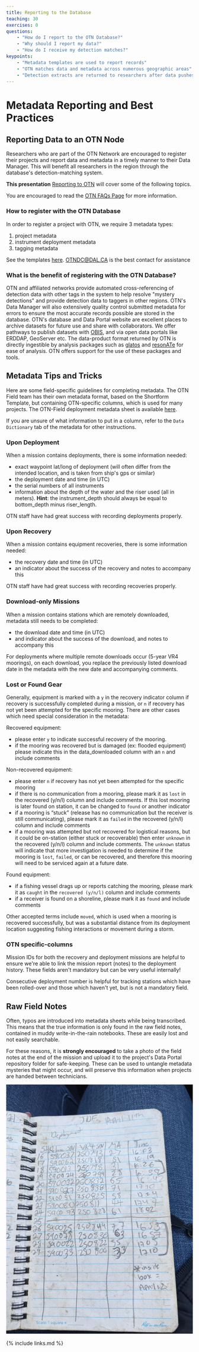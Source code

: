 ```yaml
---
title: Reporting to the Database
teaching: 30
exercises: 0
questions:
    - "How do I report to the OTN Database?"
    - "Why should I report my data?"
    - "How do I receive my detection matches?"
keypoints:
    - "Metadata templates are used to report records"
    - "OTN matches data and metadata across numerous geographic areas"
    - "Detection extracts are returned to researchers after data pushes"
---
```


# Metadata Reporting and Best Practices

## Reporting Data to an OTN Node

Researchers who are part of the OTN Network are encouraged to register their projects and report data and metadata in a timely manner to their Data Manager. This will benefit all researchers in the region through the database's detection-matching system.

**This presentation** [Reporting to OTN](../files/field_workshop_2022_04.pptx) will cover some of the following topics.

You are encouraged to read the [OTN FAQs Page](https://members.oceantrack.org/faq) for more information.

### How to register with the OTN Database

In order to register a project with OTN, we require 3 metadata types:

1. project metadata
1. instrument deployment metadata
1. tagging metadata

See the templates [here](https://members.oceantrack.org/data/data-collection).  OTNDC@DAL.CA is the best contact for assistance

### What is the benefit of registering with the OTN Database?

OTN and affiliated networks provide automated cross-referencing of detection data with other tags in the system to help resolve "mystery detections" and provide detection data to taggers in other regions. OTN's Data Manager will also extensively quality control submitted metadata for errors to ensure the most accurate records possible are stored in the database. OTN's database and Data Portal website are excellent places to archive datasets for future use and share with collaborators. We offer pathways to publish datasets with [OBIS](https://obis.org/), and via open data portals like ERDDAP, GeoServer etc. The data-product format returned by OTN is directly ingestible by analysis packages such as [glatos](https://github.com/ocean-tracking-network/glatos) and [resonATe](https://gitlab.oceantrack.org/otndc/resonate) for ease of analysis. OTN offers support for the use of these packages and tools.

## Metadata Tips and Tricks

Here are some field-specific guidelines for completing metadata. The OTN Field team has their own metadata format, based on the Shortform Template, but containing OTN-specific columns, which is used for many projects. The OTN-Field deployment metadata sheet is available [here](https://gitlab.oceantrack.org/otnfield/OTN_Field_Ops/-/wikis/Metadata%20Templates).

If you are unsure of what information to put in a column, refer to the `Data Dictionary` tab of the metadata for other instructions.

### Upon Deployment

When a mission contains deployments, there is some information needed:

- exact waypoint lat/long of deployment (will often differ from the intended location, and is taken from ship's gps or similar)
- the deployment date and time (in UTC)
- the serial numbers of all instruments
- information about the depth of the water and the riser used (all in meters). **Hint**: the instrument_depth should always be equal to bottom_depth minus riser_length.

OTN staff have had great success with recording deployments properly.

### Upon Recovery

When a mission contains equipment recoveries, there is some information needed:

- the recovery date and time (in UTC)
- an indicator about the success of the recovery and notes to accompany this

OTN staff have had great success with recording recoveries properly.

### Download-only Missions

When a mission contains stations which are remotely downloaded, metadata still needs to be completed:

- the download date and time (in UTC)
- and indicator about the success of the download, and notes to accompany this

For deployments where multiple remote downloads occur (5-year VR4 moorings), on each download, you replace the previously listed download date in the metadata with the new date and accompanying comments.

### Lost or Found Gear

Generally, equipment is marked with a `y` in the recovery indicator column if recovery is successfully completed during a mission, or `n` if recovery has not yet been attempted for the specific mooring. There are other cases which need special consideration in the metadata:

Recovered equipment:

 - please enter `y` to indicate successful recovery of the mooring.
- if the mooring was recovered but is damaged (ex: flooded equipment) please indicate this in the data_downloaded column with an `n` and include comments

Non-recovered equipment:

- please enter `n` if recovery has not yet been attempted for the specific mooring
- if there is no communication from a mooring, please mark it as `lost` in the recovered (y/n/l) column and include comments. If this lost mooring is later found on station, it can be changed to `found` or another indicator
- if a mooring is “stuck” (release has no communication but the receiver is still communicating), please mark it as `failed` in the recovered (y/n/l) column and include comments
- if a mooring was attempted but not recovered for logistical reasons, but it could be on-station (either stuck or recoverable) then enter `unknown` in the recovered (y/n/l) column and include comments. The `unknown` status will indicate that more investigation is needed to determine if the mooring is `lost`, `failed`, or can be recovered, and therefore this mooring will need to be serviced again at a future date.

Found equipment:

- if a fishing vessel drags up or reports catching the mooring, please mark it as `caught` in the `recovered (y/n/l)` column and include comments 
- if a receiver is found on a shoreline, please mark it as `found` and include comments

Other accepted terms include `moved`, which is used when a mooring is recovered successfully, but was a substantial distance from its deployment location suggesting fishing interactions or movement during a storm.

### OTN specific-columns

Mission IDs for both the recovery and deployment missions are helpful to ensure we're able to link the mission report (notes) to the deployment history. These fields aren't mandatory but can be very useful internally!

Consecutive deployment number is helpful for tracking stations which have been rolled-over and those which haven't yet, but is not a mandatory field.

## Raw Field Notes

Often, typos are introduced into metadata sheets while being transcribed. This means that the true information is only found in the raw field notes, contained in muddy write-in-the-rain notebooks. These are easily lost and not easily searchable.

For these reasons, it is **strongly encouraged** to take a photo of the field notes at the end of the mission and upload it to the project's Data Portal repository folder for safe-keeping. These can be used to untangle metadata mysteries that might occur, and will preserve this information when projects are handed between technicians.

![Example Raw Metadata Image](../fig/raw_metadata.jpeg)

{% include links.md %}
